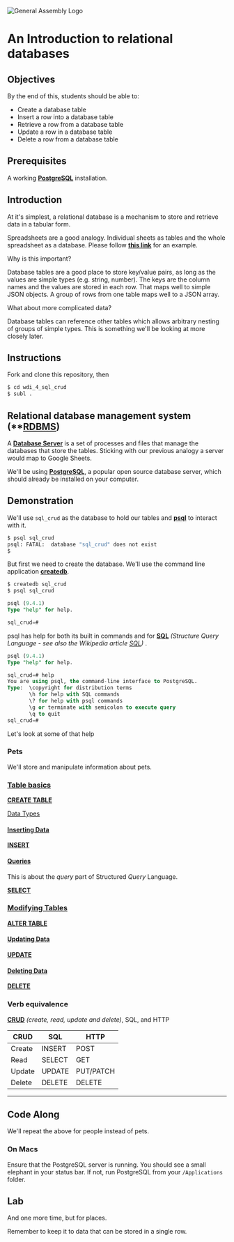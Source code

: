 ![General Assembly Logo](http://i.imgur.com/ke8USTq.png)

# An Introduction to relational databases

## Objectives

By the end of this, students should be able to:

- Create a database table
- Insert a row into a database table
- Retrieve a row from a database table
- Update a row in a database table
- Delete a row from a database table

## Prerequisites

A working **[PostgreSQL](http://www.postgresql.org/)** installation.

## Introduction

At it's simplest, a relational database is a mechanism to store and retrieve data in a tabular form.

Spreadsheets are a good analogy.  Individual sheets as tables and the whole spreadsheet as a database.  Please follow **[this link](https://docs.google.com/spreadsheets/d/11oSk85me0klRDfa6o7OfkzMVnvOuhxsF9W-bQEPP5wk/edit?usp=sharing)** for an example.

Why is this important?

Database tables are a good place to store key/value pairs, as long as the values are simple types (e.g. string, number).  The keys are the column names and the values are stored in each row. That maps well to simple JSON objects.  A group of rows from one table maps well to a JSON array.

What about more complicated data?

Database tables can reference other tables which allows arbitrary nesting of groups of simple types.  This is something we'll be looking at more closely later.

## Instructions

Fork and clone this repository, then

```bash
$ cd wdi_4_sql_crud
$ subl .
```

## Relational database management system (**[RDBMS](http://en.wikipedia.org/wiki/Relational_database_management_system))

A **[Database Server](http://upload.wikimedia.org/wikipedia/commons/5/57/RDBMS_structure.png)** is a set of processes and files that manage the databases that store the tables.  Sticking with our previous analogy a server would map to Google Sheets.

We'll be using **[PostgreSQL](http://www.postgresql.org/)**, a popular open source database server, which should already be installed on your computer.

## Demonstration

We'll use `sql_crud` as the database to hold our tables and **[psql](http://www.postgresql.org/docs/9.4/static/app-psql.html)** to interact with it.

```bash
$ psql sql_crud
psql: FATAL:  database "sql_crud" does not exist
$
```

But first we need to create the database.  We'll use the command line application **[createdb](http://www.postgresql.org/docs/9.4/static/app-createdb.html)**.

```bash
$ createdb sql_crud
$ psql sql_crud
```
```sql
psql (9.4.1)
Type "help" for help.

sql_crud=#
```
psql has help for both its built in commands and for **[SQL](http://www.postgresql.org/docs/9.4/static/sql.html)** _(Structure Query Language - see also the Wikipedia article [SQL](http://en.wikipedia.org/wiki/SQL))_ .

```sql
psql (9.4.1)
Type "help" for help.

sql_crud=# help
You are using psql, the command-line interface to PostgreSQL.
Type:  \copyright for distribution terms
       \h for help with SQL commands
       \? for help with psql commands
       \g or terminate with semicolon to execute query
       \q to quit
sql_crud=#
```

Let's look at some of that help


### Pets

We'll store and manipulate information about pets.

### [Table basics](http://www.postgresql.org/docs/9.4/static/ddl-basics.html)

**[CREATE TABLE](http://www.postgresql.org/docs/9.4/static/sql-createtable.html)**

[Data Types](http://www.postgresql.org/docs/9.4/static/datatype.html)

#### [Inserting Data](http://www.postgresql.org/docs/9.4/static/dml-insert.html)

**[INSERT](http://www.postgresql.org/docs/9.4/static/sql-insert.html)**

#### [Queries](http://www.postgresql.org/docs/9.4/static/queries.html)

This is about the *query* part of Structured _Query_ Language.

**[SELECT](http://www.postgresql.org/docs/9.4/static/sql-select.html)**

### [Modifying Tables](http://www.postgresql.org/docs/9.4/static/ddl-alter.html)

**[ALTER TABLE](http://www.postgresql.org/docs/9.4/static/sql-altertable.html)**

#### [Updating Data](http://www.postgresql.org/docs/9.4/static/dml-update.html)

**[UPDATE](http://www.postgresql.org/docs/9.4/static/sql-update.html)**

#### [Deleting Data](http://www.postgresql.org/docs/9.4/static/dml-delete.html)

**[DELETE](http://www.postgresql.org/docs/9.4/static/sql-delete.html)**

### Verb equivalence

**[CRUD](http://en.wikipedia.org/wiki/Create,_read,_update_and_delete)** _(create, read, update and delete)_, SQL, and HTTP

  CRUD | SQL    | HTTP
------ | ------ | ---------
Create | INSERT | POST
Read   | SELECT | GET
Update | UPDATE | PUT/PATCH
Delete | DELETE | DELETE

---

## Code Along

We'll repeat the above for people instead of pets.

### On Macs

Ensure that the PostgreSQL server is running. You should see a small elephant in your status bar.  If not, run PostgreSQL from your `/Applications` folder.

## Lab

And one more time, but for places.

Remember to keep it to data that can be stored in a single row.
